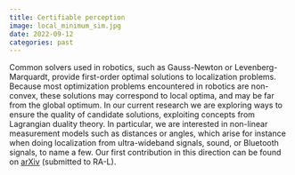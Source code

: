 ```yaml
---
title: Certifiable perception
image: local_minimum_sim.jpg
date: 2022-09-12
categories: past
--- 
```


Common solvers used in robotics, such as Gauss-Newton or Levenberg-Marquardt, provide first-order optimal solutions to localization problems. Because most optimization problems encountered in robotics are non-convex, these solutions may correspond to local optima, and may be far from the global optimum. In our current research we are exploring ways to ensure the quality of candidate solutions, exploiting concepts from Lagrangian duality theory. In particular, we are interested in non-linear measurement models such as distances or angles, which arise for instance when doing localization from ultra-wideband signals, sound, or Bluetooth signals, to name a few. Our first contribution in this direction can be found on [arXiv](http://arxiv.org/abs/2209.04266) (submitted to RA-L). 
